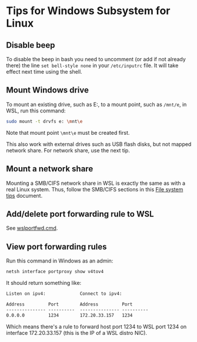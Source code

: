 # Tips for Windows Subsystem for Linux

## Disable beep

To disable the beep in bash you need to uncomment (or add if not already there) the line `set bell-style none` in your `/etc/inputrc` file. It will take effect next time using the shell.

## Mount Windows drive

To mount an existing drive, such as E:, to a mount point, such as `/mnt/e`, in
WSL, run this command:

```sh
sudo mount -t drvfs e: \mnt\e
```

Note that mount point `\mnt\e` must be created first.

This also work with external drives such as USB flash disks, but not mapped
network share. For network share, use the next tip.

## Mount a network share

Mounting a SMB/CIFS network share in WSL is exactly the same as with a real
Linux system. Thus, follow the SMB/CIFS sections in this
[File system tips](../linux/README.md#mount-a-sambacifs-network-share) document.

## Add/delete port forwarding rule to WSL

See [wslportfwd.cmd](https://github.com/tariusagi/shellutils/blob/main/win/wslportfwd.cmd).

## View port forwarding rules

Run this command in Windows as an admin:

```cmd
netsh interface portproxy show v4tov4
```

It should return something like:

```cmd
Listen on ipv4:             Connect to ipv4:

Address         Port        Address         Port
--------------- ----------  --------------- ----------
0.0.0.0         1234        172.20.33.157   1234
```

Which means there's a rule to forward host port 1234 to WSL port 1234 on
interface 172.20.33.157 (this is the IP of a WSL distro NIC).
